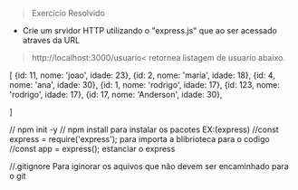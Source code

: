 > Exercícío Resolvido

- Crie um srvidor HTTP utilizando o "express.js" que ao ser acessado atraves da URL
>http://localhost:3000/usuario< retornea listagem de usuario abaixo.

[
    {id: 11, nome: 'joao', idade: 23},
    {id: 2, nome: 'maria', idade: 18},
    {id: 4, nome: 'ana', idade: 30},
    {id: 1, nome: 'rodrigo', idade: 17},
    {id: 123, nome: 'rodrigo', idade: 17},
    {id: 17, nome: 'Anderson', idade: 30},

]

// npm init -y
// npm install para instalar os pacotes EX:(express)
//const express = require('express'); para importa a blibrioteca para o codigo
//const app = express(); estanciar o express


//.gitignore Para iginorar os aquivos que não devem ser encaminhado para o git